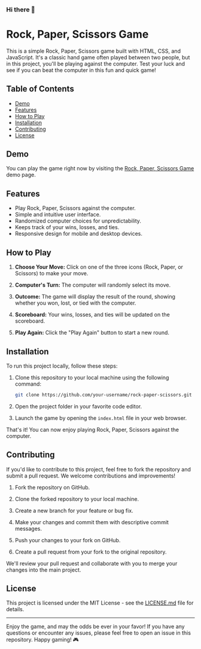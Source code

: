 ### Hi there 👋

# Rock, Paper, Scissors Game

This is a simple Rock, Paper, Scissors game built with HTML, CSS, and JavaScript. It's a classic hand game often played between two people, but in this project, you'll be playing against the computer. Test your luck and see if you can beat the computer in this fun and quick game!

## Table of Contents

- [Demo](#demo)
- [Features](#features)
- [How to Play](#how-to-play)
- [Installation](#installation)
- [Contributing](#contributing)
- [License](#license)

## Demo

You can play the game right now by visiting the [Rock, Paper, Scissors Game](#) demo page.

## Features

- Play Rock, Paper, Scissors against the computer.
- Simple and intuitive user interface.
- Randomized computer choices for unpredictability.
- Keeps track of your wins, losses, and ties.
- Responsive design for mobile and desktop devices.

## How to Play

1. **Choose Your Move:** Click on one of the three icons (Rock, Paper, or Scissors) to make your move.

2. **Computer's Turn:** The computer will randomly select its move.

3. **Outcome:** The game will display the result of the round, showing whether you won, lost, or tied with the computer.

4. **Scoreboard:** Your wins, losses, and ties will be updated on the scoreboard.

5. **Play Again:** Click the "Play Again" button to start a new round.

## Installation

To run this project locally, follow these steps:

1. Clone this repository to your local machine using the following command:

   ```bash
   git clone https://github.com/your-username/rock-paper-scissors.git
   ```

2. Open the project folder in your favorite code editor.

3. Launch the game by opening the `index.html` file in your web browser.

That's it! You can now enjoy playing Rock, Paper, Scissors against the computer.

## Contributing

If you'd like to contribute to this project, feel free to fork the repository and submit a pull request. We welcome contributions and improvements!

1. Fork the repository on GitHub.

2. Clone the forked repository to your local machine.

3. Create a new branch for your feature or bug fix.

4. Make your changes and commit them with descriptive commit messages.

5. Push your changes to your fork on GitHub.

6. Create a pull request from your fork to the original repository.

We'll review your pull request and collaborate with you to merge your changes into the main project.

## License

This project is licensed under the MIT License - see the [LICENSE.md](LICENSE.md) file for details.

---

Enjoy the game, and may the odds be ever in your favor! If you have any questions or encounter any issues, please feel free to open an issue in this repository. Happy gaming! 🎮
